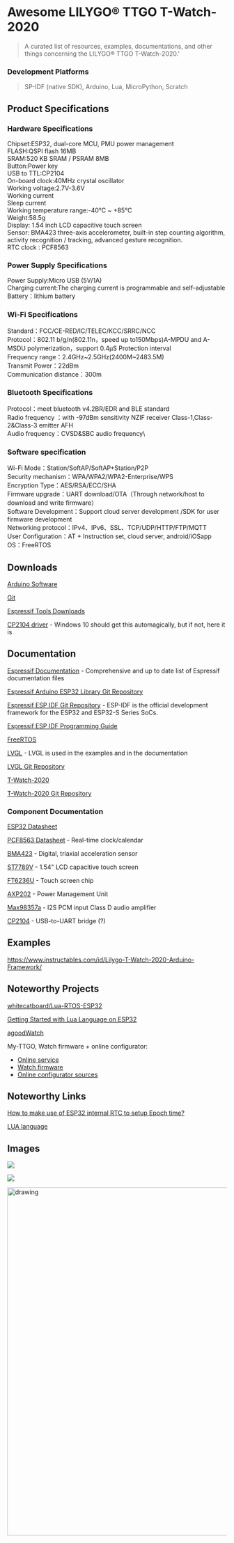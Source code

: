 # Awesome LILYGO® TTGO T-Watch-2020

> A curated list of resources, examples, documentations, and other things concerning the LILYGO® TTGO T-Watch-2020.'

### Development Platforms

>SP-IDF (native SDK), Arduino, Lua, MicroPython, Scratch

## Product Specifications

### Hardware Specifications

Chipset:ESP32, dual-core MCU, PMU power management \
FLASH:QSPI flash 16MB \
SRAM:520 KB SRAM / PSRAM 8MB \
Button:Power key \
USB to TTL:CP2104 \
On-board clock:40MHz crystal oscillator \
Working voltage:2.7V-3.6V \
Working current \
Sleep current \
Working temperature range:-40℃ ~ +85℃ \
Weight:58.5g \
Display: 1.54 inch LCD capacitive touch screen \
Sensor: BMA423 three-axis accelerometer, built-in step counting algorithm, activity recognition / tracking, advanced gesture recognition. \
RTC clock : PCF8563 

### Power Supply Specifications

Power Supply:Micro USB (5V/1A)\
Charging current:The charging current is programmable and self-adjustable\
Battery：lithium battery

### Wi-Fi Specifications

Standard：FCC/CE-RED/IC/TELEC/KCC/SRRC/NCC\
Protocol：802.11 b/g/n(802.11n，speed up to150Mbps)A-MPDU and A-MSDU polymerization，support 0.4μS Protection interval\
Frequency range：2.4GHz~2.5GHz(2400M~2483.5M)\
Transmit Power：22dBm\
Communication distance：300m

### Bluetooth Specifications

Protocol：meet bluetooth v4.2BR/EDR and BLE standard\
Radio frequency ：with -97dBm sensitivity NZIF receiver Class-1,Class-2&Class-3 emitter AFH\
Audio frequency：CVSD&SBC audio frequency\

### Software specification

Wi-Fi Mode：Station/SoftAP/SoftAP+Station/P2P\
Security mechanism：WPA/WPA2/WPA2-Enterprise/WPS\
Encryption Type：AES/RSA/ECC/SHA\
Firmware upgrade：UART download/OTA（Through network/host to download and write firmware）\
Software Development：Support cloud server development /SDK for user firmware development\
Networking protocol：IPv4、IPv6、SSL、TCP/UDP/HTTP/FTP/MQTT\
User Configuration：AT + Instruction set, cloud server, android/iOSapp\
OS：FreeRTOS

## Downloads

[Arduino Software](https://www.arduino.cc/en/Main/Software)

[Git](https://git-scm.com/downloads)

[Espressif Tools Downloads](https://www.espressif.com/en/support/download/other-tools)

[CP2104 driver](https://www.silabs.com/documents/public/software/CP210x_Universal_Windows_Driver.zip) - Windows 10 should get this automagically, but if not, here it is

## Documentation

[Espressif Documentation](https://www.espressif.com/en/support/documents/technical-documents) - Comprehensive and up to date list of Espressif documentation files

[Espressif Arduino ESP32 Library Git Repository](https://github.com/espressif/arduino-esp32)

[Espressif ESP IDF Git Repository](https://github.com/espressif/esp-idf) - ESP-IDF is the official development framework for the ESP32 and ESP32-S Series SoCs.

[Espressif ESP IDF Programming Guide](https://docs.espressif.com/projects/esp-idf/en/latest/esp32/index.html)

[FreeRTOS](https://www.freertos.org/index.html)

[LVGL](https://lvgl.io/) - LVGL is used in the examples and in the documentation

[LVGL Git Repository](https://github.com/lvgl/lvgl)

[T-Watch-2020](https://t-watch-document-en.readthedocs.io/en/latest/introduction/product/2020.html)

[T-Watch-2020 Git Repository](https://github.com/Xinyuan-LilyGO/TTGO_TWatch_Library)


### Component Documentation

[ESP32 Datasheet](https://www.espressif.com/sites/default/files/documentation/esp32_datasheet_en.pdf) 

[PCF8563 Datasheet](https://www.nxp.com/docs/en/data-sheet/PCF8563.pdf) - Real-time clock/calendar 

[BMA423](https://www.mouser.com/datasheet/2/783/BST-BMA423-DS000-1509600.pdf) - Digital, triaxial acceleration sensor

[ST7789V]() - 1.54" LCD capacitive touch screen

[FT6236U]() - Touch screen chip

[AXP202]() - Power Management Unit

[Max98357a]() - I2S PCM input Class D audio amplifier

[CP2104](https://www.silabs.com/documents/public/data-sheets/cp2104.pdf) - USB-to-UART bridge (?)

## Examples

https://www.instructables.com/id/Lilygo-T-Watch-2020-Arduino-Framework/

## Noteworthy Projects

[whitecatboard/Lua-RTOS-ESP32](https://github.com/whitecatboard/Lua-RTOS-ESP32)

[Getting Started with Lua Language on ESP32](https://iotdesignpro.com/projects/getting-started-with-lua-programming-on-esp32)

[agoodWatch](https://github.com/AlexGoodyear/agoodWatch)

My-TTGO, Watch firmware + online configurator:

* [Online service](https://my-ttgo-watch.co.uk/)
* [Watch firmware](https://github.com/sharandac/My-TTGO-Watch)
* [Online configurator sources](https://github.com/chrismcna/My-TTGO-Watch-Site)

## Noteworthy Links

[How to make use of ESP32 internal RTC to setup Epoch time?](https://github.com/espressif/arduino-esp32/issues/3641)

[LUA language](http://www.lua.org/)

## Images

![](http://ae01.alicdn.com/kf/Ha04278332d4643359779aa8b77f51139K.jpg)

![](http://ae01.alicdn.com/kf/H539aa120ff234ed8b19b2e88f2f42311J.png)

<img src="https://t-watch-document-en.readthedocs.io/en/latest/_images/model41.jpg" alt="drawing" style="width:800px;"/>



